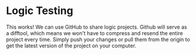 # Logic Testing

This works! We can use GitHub to share logic projects. 
Github will serve as a difftool, which means we won't have to compress and resend the entire project every time. Simply push your changes or pull them from the origin to get the latest version of the project on your computer.

